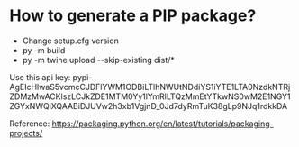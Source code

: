 # How to generate a PIP package?
- Change setup.cfg version
- py -m build
- py -m twine upload --skip-existing dist/*

Use this api key:
pypi-AgEIcHlwaS5vcmcCJDFlYWM1ODBiLTlhNWUtNDdiYS1iYTE1LTA0NzdkNTRjZDMzMwACKlszLCJkZDE1MTM0Yy1lYmRlLTQzMmEtYTkwNS0wM2E1NGY1ZGYxNWQiXQAABiDJUVw2h3xb1VgjnD_0Jd7dyRmTuK38gLp9NJq1rdkkDA

Reference: https://packaging.python.org/en/latest/tutorials/packaging-projects/